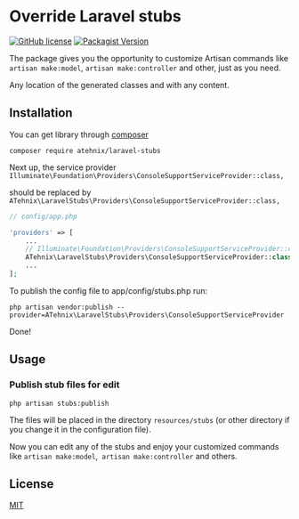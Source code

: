# Override Laravel stubs
[![GitHub license](https://img.shields.io/badge/license-MIT-blue.svg)](LICENSE)
[![Packagist Version](https://img.shields.io/packagist/v/atehnix/laravel-stubs.svg)](https://packagist.org/packages/atehnix/laravel-stubs)

The package gives you the opportunity to customize Artisan commands like `artisan make:model`, `artisan make:controller` and other, just as you need. 

Any location of the generated classes and with any content.

## Installation

You can get library through [composer](https://getcomposer.org/)

```
composer require atehnix/laravel-stubs
```

Next up, the service provider 
`Illuminate\Foundation\Providers\ConsoleSupportServiceProvider::class,` 

should be replaced by
`ATehnix\LaravelStubs\Providers\ConsoleSupportServiceProvider::class,`

```php
// config/app.php

'providers' => [
    ...
    // Illuminate\Foundation\Providers\ConsoleSupportServiceProvider::class,
    ATehnix\LaravelStubs\Providers\ConsoleSupportServiceProvider::class,
    ...
];
```

To publish the config file to app/config/stubs.php run:

```
php artisan vendor:publish --provider=ATehnix\LaravelStubs\Providers\ConsoleSupportServiceProvider
```

Done!


## Usage

### Publish stub files for edit
```
php artisan stubs:publish
```

The files will be placed in the directory `resources/stubs` (or other directory if you change it in the configuration file).

Now you can edit any of the stubs and enjoy your customized commands like `artisan make:model`,` artisan make:controller` and others.


## License
[MIT](LICENSE)
